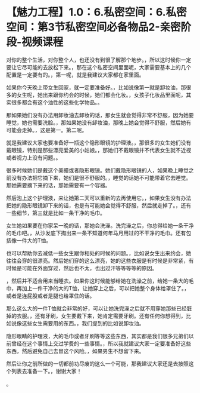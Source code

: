 # 【魅力工程】1.0：6.私密空间：6.私密空间：第3节私密空间必备物品2-亲密阶段-视频课程

对你的整个生活，对你整个人，也还没有到很了解那个地步。，所以这时候你一定要让它尽可能的去放松下来。，那在这个私密空间里面呢，大家需要基本上的几个配置是一定要有的。，第一呢，就是我建议大家都在家里面。

如果你今天晚上带女生回家，就一定要准备好。，比如说像第一就是卸妆油，那很多的女生呢，她出来跟你约会的时候，她们都会化妆。，女孩子化妆品里面呢，其实很多都会有这个油性的这些化学物品。。

那如果她们没有办法用卸妆油去卸妆的话，那女生就会觉得非常不舒服，因为她要睡觉，她也需要洗脸。，那如果她没有卸妆油，那晚上她会觉得不舒服，然后她有可能会走掉。，这是第一。第二呢。

就是我建议大家也要准备好一瓶这个隐形眼镜的护理液。，那很多的女生她们没有戴眼镜，特别是那些漂亮爱美的小姑娘。，那她们不戴眼镜并不代表女生就不近视或者视力上没有问题。。

很多时候她们是戴这个美瞳或者隐形眼镜。她们戴隐形眼镜的人，如果晚上睡觉之前没有办法把它摘下来，她们是很不舒服的。，睡觉的话她不可能带着它去睡觉。那她需要摘下来的话，那她需要有一个容器。

然后泡上这个护理液，来让她第二天可以重新的去再使用它。，如果女生没有办法把她的隐形眼镜卸下来的话，也是有可能她会觉得不舒服，然后就走掉了。，还有一些细节，第三就是比如一条干净的毛巾。

女生她如果要在你家呆一晚的话，那她会洗澡。洗完澡之后，你总得给她一条干净的毛巾吧。，从沙发底下掏出来一条不知道何年马月用过的不干净的毛巾。还有包括像一件大的T恤。

也可以帮助你去减低一些女生跟你相处的时候的问题。，比如说女生出来约会，她往往会穿的很漂亮。然后她们穿的这么漂亮，她的这些衣服是有时候是非常紧，有时候是可能在外面穿过，然后也不太，也出过汗等等等等的原因。

，然后并不适合用来当睡衣。如果你这时候能够给她在洗澡之前，给她一条大的毛巾，再加上一件干净的大的T恤，让她穿上之后，可以把她整个身体给罩住了。，或者是连屁股或者是腿也给罩住的话。

那么这么大的一件T恤就会非常的好，可以让她洗完澡之后就不用穿她那些已经脏掉的衣服。，还有牙刷，女生要戴下来，她肯定需要牙刷。还有任何你想得到，比如说像这些女生需要用的东西。，我们提到的比如说卸妆油。

隐形眼睛的护理液，大的毛巾或者牙刷等等这些东西，其实都是我们很多兄弟们以前曾经在这个事情上交过学费的一些事情。，所以我就建议大家一定要准备好这些东西，然后避免自己去冒这个风险。，如果男生不想留下来。

然后让你之前所做的一切都前功尽废的这么一个可能，那我建议大家还是去按照这个列表去准备一下。，谢谢大家！

。